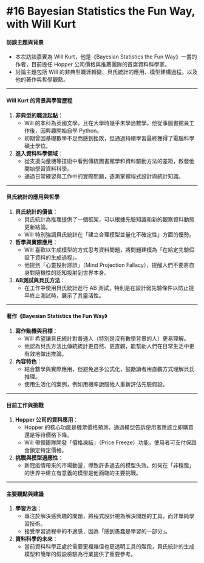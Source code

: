 # #16 Bayesian Statistics the Fun Way, with Will Kurt

#### **訪談主題與背景**

* 本次訪談嘉賓為 Will Kurt，他是《Bayesian Statistics the Fun Way》一書的作者，目前擔任 Hopper 公司價格與推薦團隊的首席資料科學家。
* 討論主題包括 Will 的非典型職涯轉變、貝氏統計的應用、模型建構過程，以及他的著作與哲學觀點。

***

#### **Will Kurt 的背景與學習歷程**

1. **非典型的職涯起點**：
   * Will 的本科為英國文學，且在大學時幾乎未學過數學。他從事圖書館員工作後，因興趣開始自學 Python。
   * 初期曾因基礎數學不足而感到挫敗，但通過持續學習最終獲得了電腦科學碩士學位。
2. **進入資料科學領域**：
   * 從支援向量機等技術中看到傳統圖書館學和資料驅動方法的差距，啟發他開始學習資料科學。
   * 通過日常練習與工作中的實際問題，逐漸掌握程式設計與統計知識。

***

#### **貝氏統計的應用與哲學**

1. **貝氏統計的價值**：
   * 貝氏統計為推理提供了一個框架，可以根據先驗知識和新的觀察資料動態更新結論。
   * Will 特別強調貝氏統計在「建立合理模型並量化不確定性」方面的優勢。
2. **哲學與實際應用**：
   * Will 喜歡以生成模型的方式思考資料問題，將問題建模為「在給定先驗假設下資料的生成過程」。
   * 他提到「心靈投射謬誤」（Mind Projection Fallacy），提醒人們不要將自身對隨機性的認知投射到世界本身。
3. **AB測試與貝氏方法**：
   * 在工作中使用貝氏統計進行 AB 測試，特別是在設計弱先驗條件以防止提早終止測試時，展示了其靈活性。

***

#### **著作《Bayesian Statistics the Fun Way》**

1. **寫作動機與目標**：
   * Will 希望讓貝氏統計對普通人（特別是沒有數學背景的人）更易理解。
   * 他認為貝氏方法比傳統統計更自然、更直觀，能幫助人們在日常生活中更有效地做出推論。
2. **內容特色**：
   * 結合數學與實際應用，但避免過多公式化，鼓勵讀者用直觀方式理解貝氏推理。
   * 使用生活化的案例，例如用機率說服他人重新評估先驗假設。

***

#### **目前工作與挑戰**

1. **Hopper 公司的資料應用**：
   * Hopper 的核心功能是機票價格預測，通過模型告訴使用者應該立即購買還是等待價格下降。
   * Will 帶領團隊開發「價格凍結」（Price Freeze）功能，使用者可支付保證金鎖定特定價格。
2. **挑戰與模型適應性**：
   * 新冠疫情帶來的市場動盪，導致許多過去的模型失效。如何在「非穩態」的世界中建立有意義的模型是他面臨的主要挑戰。

***

#### **主要觀點與建議**

1. **學習方法**：
   * 專注於解決感興趣的問題，將程式設計視為解決問題的工具，而非單純學習技術。
   * 接受學習過程中的不適感，因為「感到愚蠢是學習的一部分」。
2. **資料科學的未來**：
   * 當前資料科學正處於需要更複雜但也更透明工具的階段，貝氏統計的生成模型和簡單的假設檢驗為行業提供了重要參考。
